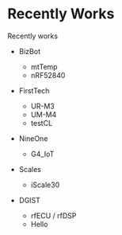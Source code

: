 # Recently Works
Recently works

- BizBot
  - mtTemp
  - nRF52840
  
- FirstTech
  - UR-M3
  - UM-M4
  - testCL
  
- NineOne
  - G4_IoT
  
- Scales
  - iScale30
  
- DGIST
  - rfECU / rfDSP
  - Hello
